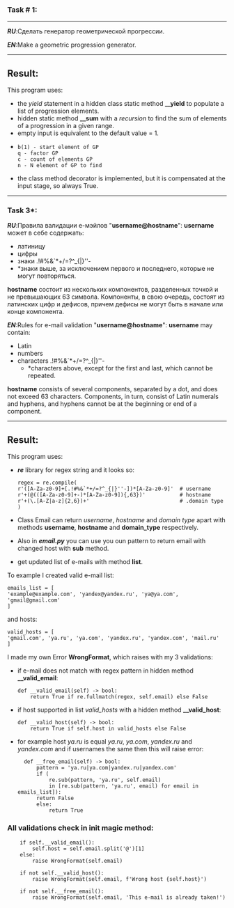 ### Task # 1:

---
***RU***:Сделать генератор геометрической прогрессии.

***EN***:Make a geometric progression generator.

---
## Result:
This program uses:
- the _yield_ statement in a hidden class static method **__yield** to populate a list of progression elements.
- hidden static method **__sum** with a _recursion_ to find the sum of elements of a progression in a given range.
- empty input is equivalent to the default value = 1.
-     b(1) - start element of GP
      q - factor GP
      c - count of elements GP
      n - N element of GP to find
- the class method decorator is implemented, but it is compensated at the input stage, so always True.
---
### Task 3*:
_**RU**_:Правила валидации е-мэйлов "**username@hostname**":
**username** может в себе содержать:
- латиницу
- цифры
- знаки .!#%&`*+/=?^_{|}''-
- *знаки выше, за исключением первого и последнего, которые не могут повторяться.

**hostname** состоит из нескольких компонентов, разделенных точкой и не превышающих 63 символа. Компоненты, в свою очередь, состоят из латинских цифр и дефисов, причем дефисы не могут быть в начале или конце компонента.

_**EN**_:Rules for e-mail validation "**username@hostname**":
**username** may contain:
- Latin
- numbers
- characters .!#%&`*+/=?^_{|}''-
  - *characters above, except for the first and last, which cannot be repeated.

**hostname** consists of several components, separated by a dot, and does not exceed 63 characters. Components, in turn, consist of Latin numerals and hyphens, and hyphens cannot be at the beginning or end of a component.

---
## Result:
This program uses:
-  _**re**_ library for regex string and it looks so:

       regex = re.compile(
       r'([A-Za-z0-9]+[.!#%&`*+/=?^_{|}''-])*[A-Za-z0-9]'  # username
       r'+(@(([A-Za-z0-9]+-)*[A-Za-z0-9]){,63})'           # hostname
       r'+(\.[A-Z|a-z]{2,6})+'                             # .domain type
       )

- Class Email can return _username_, _hostname_ and _domain type_ apart with methods **username**, **hostname** and **domain_type** respectively. 
- Also in **_email.py_** you can use you oun pattern to return email with changed host with **sub** method.
- get updated list of e-mails with method **list**.

To example I created valid e-mail list:
    
    emails_list = [
    'example@example.com', 'yandex@yandex.ru', 'ya@ya.com', 'gmail@gmail.com'
    ]
and hosts:

    valid_hosts = [
    'gmail.com', 'ya.ru', 'ya.com', 'yandex.ru', 'yandex.com', 'mail.ru'
    ]
I made my own Error **WrongFormat**, which raises with my 3 validations:
- if e-mail does not match with regex pattern in hidden method **__valid_email**:
     
      def __valid_email(self) -> bool:
          return True if re.fullmatch(regex, self.email) else False
- if host supported in list _valid_hosts_ with a hidden method **__valid_host**:

      def __valid_host(self) -> bool:
          return True if self.host in valid_hosts else False
- for example host _ya.ru_ is equal _ya.ru_, _ya.com_, _yandex.ru_ and _yandex.com_ and if usernames the same then this will raise error:

        def __free_email(self) -> bool:
            pattern = 'ya.ru|ya.com|yandex.ru|yandex.com'
            if (
                re.sub(pattern, 'ya.ru', self.email)
                in [re.sub(pattern, 'ya.ru', email) for email in emails_list]):
            return False
            else:
                return True
### All validations check in **init** magic method:


        if self.__valid_email():
            self.host = self.email.split('@')[1]
        else:
            raise WrongFormat(self.email)

        if not self.__valid_host():
            raise WrongFormat(self.email, f'Wrong host {self.host}')

        if not self.__free_email():
            raise WrongFormat(self.email, 'This e-mail is already taken!')